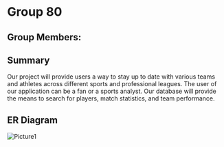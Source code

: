 # Group 80

## Group Members: 



## Summary
Our project will provide users a way to stay up to date with various teams and athletes across different sports and professional leagues. The user of our application can be a fan or a sports analyst. Our database will provide the means to search for players, match statistics, and team performance.

## ER Diagram
![Picture1](https://github.com/ggzggzggzggz/cpsc304-project/assets/94576741/3d0461ef-6533-444b-82dc-5418b83e2dcd)
